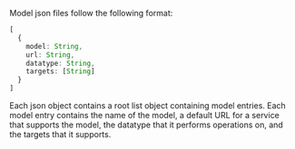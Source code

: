 Model json files follow the following format:
```typescript
[
  {
    model: String,
    url: String,
    datatype: String,
    targets: [String]
  }
]
```

Each json object contains a root list object containing model entries.
Each model entry contains the name of the model, a default URL for a service
that supports the model, the datatype that it performs operations on, and
the targets that it supports.